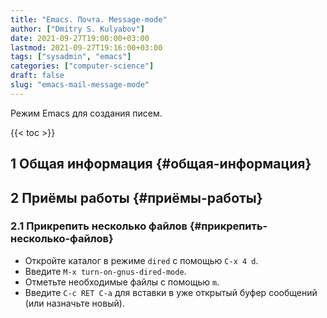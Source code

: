 ```yaml
---
title: "Emacs. Почта. Message-mode"
author: ["Dmitry S. Kulyabov"]
date: 2021-09-27T19:00:00+03:00
lastmod: 2021-09-27T19:16:00+03:00
tags: ["sysadmin", "emacs"]
categories: ["computer-science"]
draft: false
slug: "emacs-mail-message-mode"
---
```


Режим Emacs для создания писем.

<!--more-->

{{< toc >}}


## <span class="section-num">1</span> Общая информация {#общая-информация}


## <span class="section-num">2</span> Приёмы работы {#приёмы-работы}


### <span class="section-num">2.1</span> Прикрепить несколько файлов {#прикрепить-несколько-файлов}

-   Откройте каталог в режиме `dired` с помощью `C-x 4 d`.
-   Введите `M-x turn-on-gnus-dired-mode`.
-   Отметьте необходимые файлы с помощью `m`.
-   Введите `C-c RET C-a` для вставки в уже открытый буфер сообщений (или назначьте новый).
